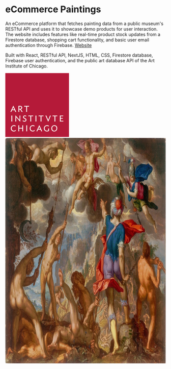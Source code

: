 # eCommerce Paintings

An eCommerce platform that fetches painting data from a public museum's RESTful API and uses it to showcase demo products for user interaction. The website includes features like real-time product stock updates from a Firestore database, shopping cart functionality, and basic user email authentication through Firebase. 
[Website](https://ecommerce-paintings.vercel.app/)

Built with React, RESTful API, NextJS, HTML, CSS, Firestore database, Firebase user authentication, and the public art database API of the Art Institute of Chicago.


<img src="https://github.com/bridgerbrown/ecommerce-paintings/blob/main/public/AIC.jpg" alt="AIC" width="200" height="200" />

<img src="https://github.com/bridgerbrown/ecommerce-paintings/blob/main/public/bbg.jpg" alt="Battle Between the Gods and Giants painting" width="925" height="707" />
